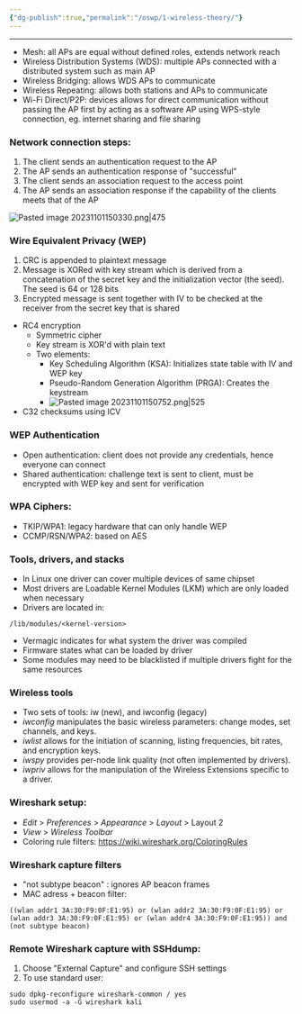```yaml
---
{"dg-publish":true,"permalink":"/oswp/1-wireless-theory/"}
---
```


-------------------
- Mesh: all APs are equal without defined roles, extends network reach
- Wireless Distribution Systems (WDS): multiple APs connected with a distributed system such as main AP
- Wireless Bridging: allows WDS APs to communicate
- Wireless Repeating: allows both stations and APs to communicate
- Wi-Fi Direct/P2P: devices allows for direct communication without passing the AP first by acting as a software AP using WPS-style connection, eg. internet sharing and file sharing

### Network connection steps:
1. The client sends an authentication request to the AP
2. The AP sends an authentication response of "successful"
3. The client sends an association request to the access point
4. The AP sends an association response if the capability of the clients meets that of the AP

![Pasted image 20231101150330.png|475](/img/user/IMAGES/Pasted%20image%2020231101150330.png)

### Wire Equivalent Privacy (WEP)
1. CRC is appended to plaintext message
2. Message is XORed with key stream which is derived from a concatenation of the secret key and the initialization vector (the seed). The seed is 64 or 128 bits
3. Encrypted message is sent together with IV to be checked at the receiver from the secret key that is shared
- RC4 encryption
	- Symmetric cipher
	- Key stream is XOR'd with plain text
	- Two elements:
		- Key Scheduling Algorithm (KSA): Initializes state table with IV and WEP key
		- Pseudo-Random Generation Algorithm (PRGA): Creates the keystream
		- ![Pasted image 20231101150752.png|525](/img/user/IMAGES/Pasted%20image%2020231101150752.png)
- C32 checksums using ICV

### WEP Authentication
- Open authentication: client does not provide any credentials, hence everyone can connect
- Shared authentication: challenge text is sent to client, must be encrypted with WEP key and sent for verification

### WPA Ciphers:
- TKIP/WPA1: legacy hardware that can only handle WEP
- CCMP/RSN/WPA2: based on AES

### Tools, drivers, and stacks
- In Linux one driver can cover multiple devices of same chipset
- Most drivers are Loadable Kernel Modules (LKM) which are only loaded when necessary
- Drivers are located in:
```
/lib/modules/<kernel-version>
```
- Vermagic indicates for what system the driver was compiled
- Firmware states what can be loaded by driver
- Some modules may need to be blacklisted if multiple drivers fight for the same resources

### Wireless tools
- Two sets of tools: iw (new), and iwconfig (legacy)
- _iwconfig_ manipulates the basic wireless parameters: change modes, set channels, and keys.
- _iwlist_ allows for the initiation of scanning, listing frequencies, bit rates, and encryption keys.
- _iwspy_ provides per-node link quality (not often implemented by drivers).
- _iwpriv_ allows for the manipulation of the Wireless Extensions specific to a driver.

### Wireshark setup:
- _Edit_ > _Preferences_ > _Appearance_ > _Layout_ > Layout 2
- _View_ > _Wireless Toolbar_
- Coloring rule filters: https://wiki.wireshark.org/ColoringRules

### Wireshark capture filters
- "not subtype beacon" : ignores AP beacon frames
- MAC adress + beacon filter:
```
((wlan addr1 3A:30:F9:0F:E1:95) or (wlan addr2 3A:30:F9:0F:E1:95) or (wlan addr3 3A:30:F9:0F:E1:95) or (wlan addr4 3A:30:F9:0F:E1:95)) and (not subtype beacon)
```

### Remote Wireshark capture with SSHdump:
1. Choose "External Capture" and configure SSH settings
2. To use standard user:
```
sudo dpkg-reconfigure wireshark-common / yes
sudo usermod -a -G wireshark kali
```

